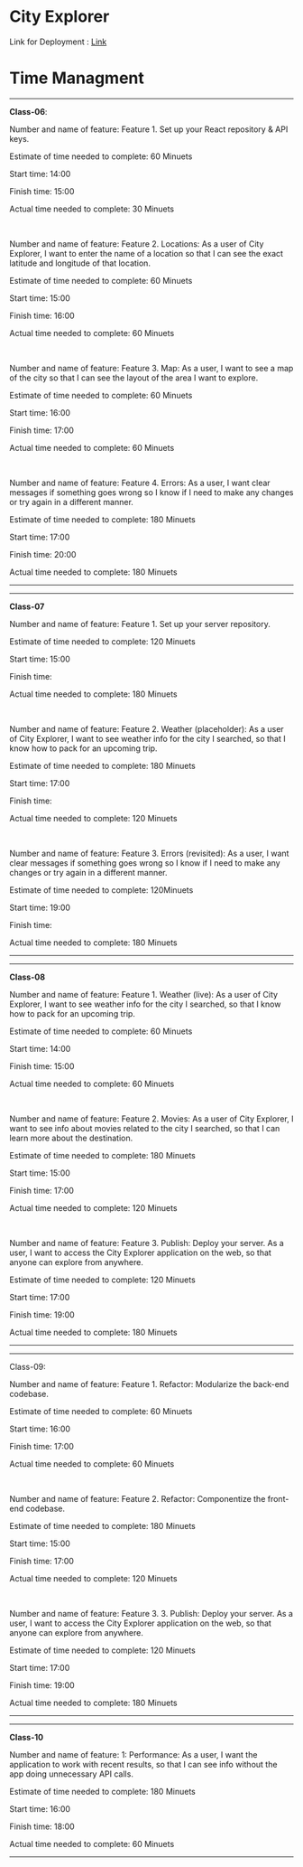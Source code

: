 # City Explorer
Link for Deployment : [Link](https://jehadabuawwad-city-explorer.netlify.app)
# Time Managment

------------------------------------------------------------------------------------------------------------------------ 

**Class-06**: 

Number and name of feature: Feature 1. Set up your React repository & API keys. 

Estimate of time needed to complete: 60 Minuets 

Start time: 14:00 

Finish time: 15:00 

Actual time needed to complete: 30 Minuets 

<br/>

Number and name of feature: Feature 2. Locations: As a user of City Explorer, I want to enter the name of a location so that I can see the exact latitude and longitude of that location. 

Estimate of time needed to complete: 60 Minuets 

Start time: 15:00 

Finish time: 16:00 

Actual time needed to complete: 60 Minuets 

 <br/>

Number and name of feature: Feature 3. Map: As a user, I want to see a map of the city so that I can see the layout of the area I want to explore. 

Estimate of time needed to complete: 60 Minuets 

Start time: 16:00 

Finish time: 17:00 

Actual time needed to complete: 60 Minuets 

<br/>

Number and name of feature: Feature 4. Errors: As a user, I want clear messages if something goes wrong so I know if I need to make any changes or try again in a different manner. 

Estimate of time needed to complete: 180 Minuets 

Start time: 17:00 

Finish time: 20:00 

Actual time needed to complete: 180 Minuets 

------------------------------------------------------------------------------------------------------------------------ 

 

------------------------------------------------------------------------------------------------------------------------ 

**Class-07** 

Number and name of feature: Feature 1. Set up your server repository. 

Estimate of time needed to complete: 120 Minuets 

Start time: 15:00 

Finish time:  

Actual time needed to complete: 180 Minuets 

 <br/>

Number and name of feature: Feature 2. Weather (placeholder): As a user of City Explorer, I want to see weather info for the city I searched, so that I know how to pack for an upcoming trip. 

Estimate of time needed to complete: 180 Minuets 

Start time: 17:00 

Finish time:  

Actual time needed to complete: 120 Minuets 

 <br/>

Number and name of feature: Feature 3. Errors (revisited): As a user, I want clear messages if something goes wrong so I know if I need to make any changes or try again in a different manner. 

Estimate of time needed to complete: 120Minuets 

Start time: 19:00 

Finish time:  

Actual time needed to complete: 180 Minuets 

------------------------------------------------------------------------------------------------------------------------ 

 

------------------------------------------------------------------------------------------------------------------------ 

**Class-08** 

Number and name of feature: Feature 1. Weather (live): As a user of City Explorer, I want to see weather info for the city I searched, so that I know how to pack for an upcoming trip. 

Estimate of time needed to complete:  60 Minuets 

Start time: 14:00 

Finish time: 15:00 

Actual time needed to complete: 60 Minuets 

 <br/>

Number and name of feature: Feature 2. Movies: As a user of City Explorer, I want to see info about movies related to the city I searched, so that I can learn more about the destination. 

Estimate of time needed to complete: 180 Minuets 

Start time: 15:00 

Finish time: 17:00 

Actual time needed to complete: 120 Minuets 

 <br/>

Number and name of feature: Feature 3. Publish: Deploy your server. As a user, I want to access the City Explorer application on the web, so that anyone can explore from anywhere. 

Estimate of time needed to complete: 120 Minuets 

Start time: 17:00 

Finish time: 19:00 

Actual time needed to complete: 180 Minuets 

------------------------------------------------------------------------------------------------------------------------ 

------------------------------------------------------------------------------------------------------------------------ 

Class-09: 

Number and name of feature: Feature 1. Refactor: Modularize the back-end codebase. 

Estimate of time needed to complete:  60 Minuets 

Start time: 16:00 

Finish time: 17:00 

Actual time needed to complete: 60 Minuets 

 <br/>

Number and name of feature: Feature 2. Refactor: Componentize the front-end codebase. 

Estimate of time needed to complete: 180 Minuets 

Start time: 15:00 

Finish time: 17:00 

Actual time needed to complete: 120 Minuets 

 <br/>

Number and name of feature: Feature 3. 3. Publish: Deploy your server. As a user, I want to access the City Explorer application on the web, so that anyone can explore from anywhere. 

Estimate of time needed to complete: 120 Minuets 

Start time: 17:00 

Finish time: 19:00 

Actual time needed to complete: 180 Minuets 

------------------------------------------------------------------------------------------------------------------------ 

 

------------------------------------------------------------------------------------------------------------------------ 

**Class-10** 

Number and name of feature: 1: Performance: As a user, I want the application to work with recent results, so that I can see info without the app doing unnecessary API calls. 

Estimate of time needed to complete:  180 Minuets 

Start time: 16:00 

Finish time: 18:00 

Actual time needed to complete: 60 Minuets 

------------------------------------------------------------------------------------------------------------------------ 

 
